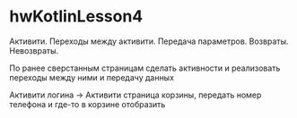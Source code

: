 # hwKotlinLesson4
Активити. Переходы между активити. Передача параметров. Возвраты. Невозвраты.


По ранее сверстанным страницам сделать активности и реализовать переходы между ними и передачу данных

Активити логина -> Активити страница корзины, передать номер телефона и где-то в корзине отобразить
